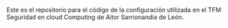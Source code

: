 Este es el repositorio para el código de la configuración utilizada en el TFM Seguridad en cloud Computing de Aitor Sarrionandia de León.

